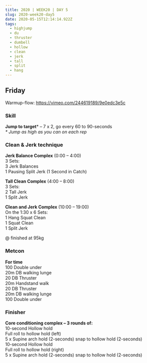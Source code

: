 ```yaml
---
title: 2020 | WEEK20 | DAY 5
slug: 2020-week20-day5
date: 2020-05-15T12:14:14.922Z
tags:
  - highjump
  - du
  - thruster
  - dumbell
  - hollow
  - clean
  - jerk
  - tall
  - split
  - hang
---
```

## Friday

Warmup-flow: <https://vimeo.com/244619189/9e0edc3e5c>

### Skill

**Jump to target*** – 7 x 2, go every 60 to 90-seconds\
*\* Jump as high as you can on each rep*

### Clean & Jerk technique

**Jerk Balance Complex** (0:00 – 4:00)\
3 Sets:\
3 Jerk Balances\
1 Pausing Split Jerk (1 Second in Catch)

**Tall Clean Complex** (4:00 – 8:00)\
3 Sets:\
2 Tall Jerk\
1 Split Jerk

**Clean and Jerk Complex** (10:00 – 19:00)\
On the 1:30 x 6 Sets:\
1 Hang Squat Clean\
1 Squat Clean\
1 Split Jerk

@ finished at 95kg

### Metcon

**For time**\
100 Double under\
20m DB walking lunge\
20 DB Thruster\
20m Handstand walk\
20 DB Thruster\
20m DB walking lunge\
100 Double under

### Finisher

**Core conditioning complex – 3 rounds of:**\
10-second Hollow hold\
Full roll to hollow hold (left)\
5 x Supine arch hold (2-seconds) snap to hollow hold (2-seconds)\
10-second Hollow hold\
Full roll to hollow hold (right)\
5 x Supine arch hold (2-seconds) snap to hollow hold (2-seconds)